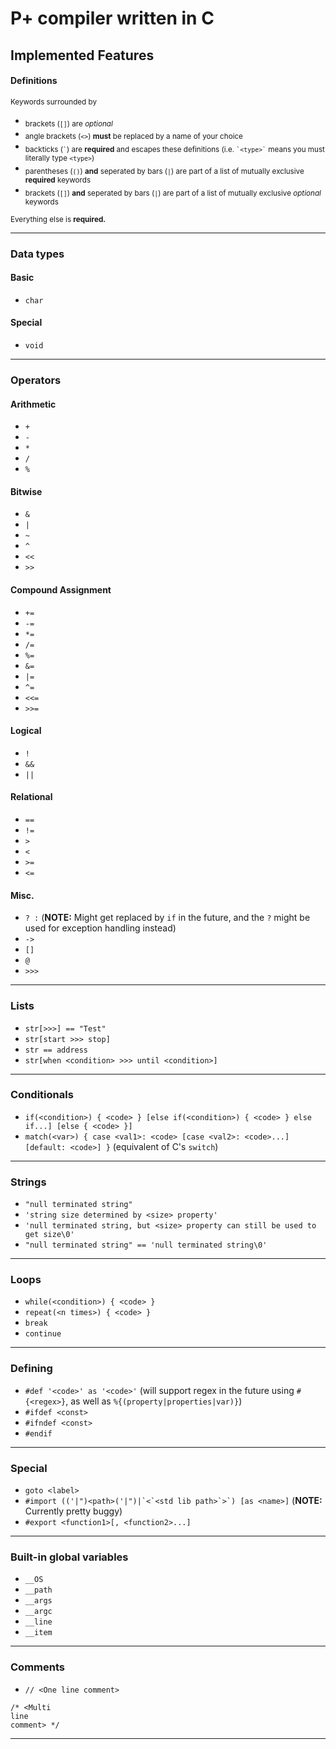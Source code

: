 # P+ compiler written in C

## Implemented Features
#### Definitions
<sup>Keywords surrounded by</sup>
* <sub>brackets (`[]`) are *optional*</sub>
* <sub>angle brackets (`<>`) **must** be replaced by a name of your choice</sub>
* <sub>backticks (`` ` ``) are **required** and escapes these definitions (i.e. `` `<type>` `` means you must literally type `<type>`)</sub>
* <sub>parentheses (`()`) **and** seperated by bars (`|`) are part of a list of mutually exclusive **required** keywords</sub>
* <sub>brackets (`[]`) **and** seperated by bars (`|`) are part of a list of mutually exclusive *optional* keywords</sub>

<sub>Everything else is **required.**</sub>

--------

### Data types
#### Basic
* `char`

#### Special
* `void`

--------

### Operators
#### Arithmetic
* `+`
* `-`
* `*`
* `/`
* `%`

#### Bitwise
* `&`
* `|`
* `~`
* `^`
* `<<`
* `>>`

#### Compound Assignment
* `+=`
* `-=`
* `*=`
* `/=`
* `%=`
* `&=`
* `|=`
* `^=`
* `<<=`
* `>>=`

#### Logical
* `!`
* `&&`
* `||`

#### Relational
* `==`
* `!=`
* `>`
* `<`
* `>=`
* `<=`

#### Misc.
* `? :` (**NOTE:** Might get replaced by `if` in the future, and the `?` might be used for exception handling instead)
* `->`
* `[]`
* `@`
* `>>>`

--------

### Lists
* `str[>>>] == "Test"`
* `str[start >>> stop]`
* `str == address`
* `str[when <condition> >>> until <condition>]`

--------

### Conditionals
* `if(<condition>) { <code> } [else if(<condition>) { <code> } else if...] [else { <code> }]`
* `match(<var>) { case <val1>: <code> [case <val2>: <code>...] [default: <code>] }` (equivalent of C's `switch`)

--------

### Strings
* `"null terminated string"`
* `'string size determined by <size> property'`
* `'null terminated string, but <size> property can still be used to get size\0'`
* `"null terminated string" == 'null terminated string\0'`

--------

### Loops
* `while(<condition>) { <code> }`
* `repeat(<n times>) { <code> }`
* `break`
* `continue`

--------

### Defining
* `#def '<code>' as '<code>'` (will support regex in the future using `#{<regex>}`, as well as `%{(property|properties|var)}`)
* `#ifdef <const>`
* `#ifndef <const>`
* `#endif`

--------

### Special
* `goto <label>`
* ``#import (('|")<path>('|")|`<`<std lib path>`>`) [as <name>]`` (**NOTE:** Currently pretty buggy)
* `#export <function1>[, <function2>...]`

--------

### Built-in global variables
* `__OS`
* `__path`
* `__args`
* `__argc`
* `__line`
* `__item`

--------

### Comments
* `// <One line comment>`

```
/* <Multi
line
comment> */
```

--------